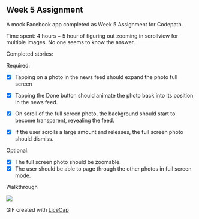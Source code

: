 ## Week 5 Assignment

A mock Facebook app completed as Week 5 Assignment for Codepath.

Time spent: 4 hours + 5 hour of figuring out zooming in scrollview for multiple images. No one seems to know the answer.

Completed stories:

Required:
 * [x] Tapping on a photo in the news feed should expand the photo full screen
 * [x] Tapping the Done button should animate the photo back into its position in the news feed.
 * [x] On scroll of the full screen photo, the background should start to become transparent, revealing the feed.
 * [x] If the user scrolls a large amount and releases, the full screen photo should dismiss.
 
 
Optional:
 * [x] The full screen photo should be zoomable.
 * [x] The user should be able to page through the other photos in full screen mode.
 
Walkthrough

<img src="www.i.imgur.com/tv2zNFB.gif" />

GIF created with [LiceCap](http://www.cockos.com/licecap/)
